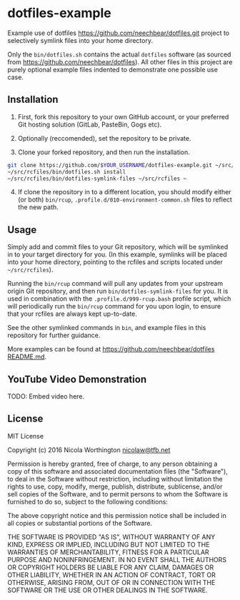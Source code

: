 # dotfiles-example

Example use of dotfiles https://github.com/neechbear/dotfiles.git project to
selectively symlink files into your home directory.

Only the `bin/dotfiles.sh` contains the actual `dotfiles` software (as sourced
from https://github.com/neechbear/dotfiles). All other files in this project are
purely optional example files indented to demonstrate one possible use case.


## Installation

  1. First, fork this repository to your own GitHub account, or your preferred
     Git hosting solution (GitLab, PasteBin, Gogs etc).

  2. Optionally (reccomended), set the repository to be private.

  3. Clone your forked repository, and then run the installation.

```bash
git clone https://github.com/$YOUR_USERNAME/dotfiles-example.git ~/src/rcfiles
~/src/rcfiles/bin/dotfiles.sh install
~/src/rcfiles/bin/dotfiles-symlink-files ~/src/rcfiles ~
```

  4. If clone the repository in to a different location, you should modify
     either (or both) `bin/rcup`, `.profile.d/010-environment-common.sh` files
     to reflect the new path.


## Usage
     
Simply add and commit files to your Git repository, which will be symlinked in
to your target directory for you. (In this example, symlinks will be placed into
your home directory, pointing to the rcfiles and scripts located under
`~/src/rcfiles`).

Running the `bin/rcup` command will pull any updates from your upstream origin
Git repository, and then run `bin/dotfiles-symlink-files` for you. It is used
in combination with the `.profile.d/999-rcup.bash` profile script, which will
periodically run the `bin/rcup` command for you upon login, to ensure that your
rcfiles are always kept up-to-date.

See the other symlinked commands in `bin`, and example files in this repository
for further guidance.

More examples can be found at https://github.com/neechbear/dotfiles
[README.md](https://github.com/neechbear/dotfiles/blob/master/README.md).


## YouTube Video Demonstration

TODO: Embed video here.


## License

MIT License

Copyright (c) 2016 Nicola Worthington <nicolaw@tfb.net>

Permission is hereby granted, free of charge, to any person obtaining a copy
of this software and associated documentation files (the "Software"), to deal
in the Software without restriction, including without limitation the rights
to use, copy, modify, merge, publish, distribute, sublicense, and/or sell
copies of the Software, and to permit persons to whom the Software is
furnished to do so, subject to the following conditions:

The above copyright notice and this permission notice shall be included in all
copies or substantial portions of the Software.

THE SOFTWARE IS PROVIDED "AS IS", WITHOUT WARRANTY OF ANY KIND, EXPRESS OR
IMPLIED, INCLUDING BUT NOT LIMITED TO THE WARRANTIES OF MERCHANTABILITY,
FITNESS FOR A PARTICULAR PURPOSE AND NONINFRINGEMENT. IN NO EVENT SHALL THE
AUTHORS OR COPYRIGHT HOLDERS BE LIABLE FOR ANY CLAIM, DAMAGES OR OTHER
LIABILITY, WHETHER IN AN ACTION OF CONTRACT, TORT OR OTHERWISE, ARISING FROM,
OUT OF OR IN CONNECTION WITH THE SOFTWARE OR THE USE OR OTHER DEALINGS IN THE
SOFTWARE.

